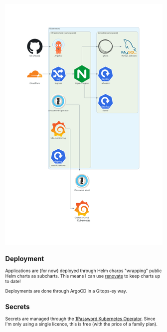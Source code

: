
![Kubernetes](imgs/kubernetes.png)

## Deployment

Applications are (for now) deployed through Helm charps "wrapping" public Helm charts as subcharts.  This means I can use [renovate](https://github.com/renovatebot/renovate) to keep charts up to date!

Deployments are done through ArgoCD in a Gitops-ey way.

## Secrets

Secrets are managed through the [1Password Kubernetes Operator](https://developer.1password.com/docs/k8s/k8s-operator).  Since I'm only using a single licence, this is free (with the price of a family plan).
